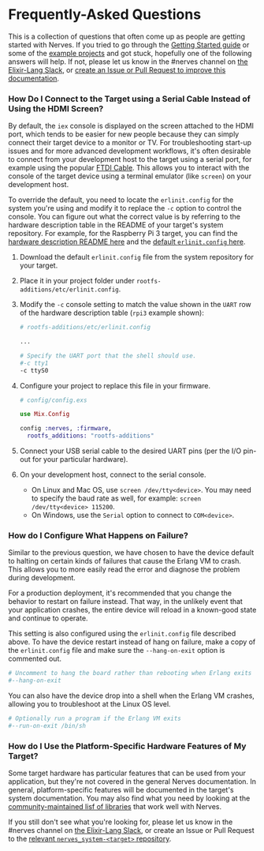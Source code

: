 # Frequently-Asked Questions

This is a collection of questions that often come up as people are getting started with Nerves.
If you tried to go through the [Getting Started guide](https://hexdocs.pm/nerves/getting-started.html) or some of the [example projects](https://github.com/nerves-project/nerves-examples) and got stuck, hopefully one of the following answers will help.
If not, please let us know in the #nerves channel on [the Elixir-Lang Slack](https://elixir-slackin.herokuapp.com/), or [create an Issue or Pull Request to improve this documentation](https://github.com/nerves-project/nerves/tree/master/docs).

### How Do I Connect to the Target using a Serial Cable Instead of Using the HDMI Screen?

By default, the `iex` console is displayed on the screen attached to the HDMI port, which tends to be easier for new people because they can simply connect their target device to a monitor or TV.
For troubleshooting start-up issues and for more advanced development workflows, it's often desirable to connect from your development host to the target using a serial port, for example using the popular [FTDI Cable](https://www.sparkfun.com/products/9717).
This allows you to interact with the console of the target device using a terminal emulator (like `screen`) on your development host.

To override the default, you need to locate the `erlinit.config` for the system you're using and modify it to replace the `-c` option to control the console.
You can figure out what the correct value is by referring to the hardware description table in the README of your target's system repository.
For example, for the Raspberry Pi 3 target, you can find the [hardware description README here](https://github.com/nerves-project/nerves_system_rpi3/blob/master/README.md) and the [default `erlinit.config` here](https://github.com/nerves-project/nerves_system_rpi3/blob/master/rootfs-additions/etc/erlinit.config).

 1. Download the default `erlinit.config` file from the system repository for your target.
 2. Place it in your project folder under `rootfs-additions/etc/erlinit.config`.
 2. Modify the `-c` console setting to match the value shown in the `UART` row of the hardware description table (`rpi3` example shown):

    ```bash
    # rootfs-additions/etc/erlinit.config

    ...

    # Specify the UART port that the shell should use.
    #-c tty1
    -c ttyS0
    ```

 3. Configure your project to replace this file in your firmware.

    ```elixir
    # config/config.exs

    use Mix.Config

    config :nerves, :firmware,
      rootfs_additions: "rootfs-additions"
    ```

 4. Connect your USB serial cable to the desired UART pins (per the I/O pin-out for your particular hardware).
 5. On your development host, connect to the serial console.

    * On Linux and Mac OS, use `screen /dev/tty<device>`.
      You may need to specify the baud rate as well, for example: `screen /dev/tty<device> 115200`.
    * On Windows, use the `Serial` option to connect to `COM<device>`.

### How do I Configure What Happens on Failure?

Similar to the previous question, we have chosen to have the device default to halting on certain kinds of failures that cause the Erlang VM to crash.
This allows you to more easily read the error and diagnose the problem during development.

For a production deployment, it's recommended that you change the behavior to restart on failure instead.
That way, in the unlikely event that your application crashes, the entire device will reload in a known-good state and continue to operate.

This setting is also configured using the `erlinit.config` file described above.
To have the device restart instead of hang on failure, make a copy of the `erlinit.config` file and make sure the `--hang-on-exit` option is commented out.

```bash
# Uncomment to hang the board rather than rebooting when Erlang exits
#--hang-on-exit
```

You can also have the device drop into a shell when the Erlang VM crashes, allowing you to troubleshoot at the Linux OS level.

```bash
# Optionally run a program if the Erlang VM exits
#--run-on-exit /bin/sh
```

### How do I Use the Platform-Specific Hardware Features of My Target?

Some target hardware has particular features that can be used from your application, but they're not covered in the general Nerves documentation.
In general, platform-specific features will be documented in the target's system documentation.
You may also find what you need by looking at the [community-maintained lisf of libraries](http://nerves-project.org/libraries/) that work well with Nerves.

If you still don't see what you're looking for, please let us know in the #nerves channel on [the Elixir-Lang Slack](https://elixir-slackin.herokuapp.com/), or create an Issue or Pull Request to the [relevant `nerves_system-<target>` repository](https://github.com/nerves-project?query=nerves_system_).

